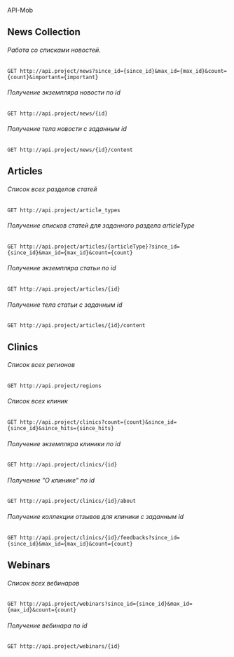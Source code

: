 API-Mob

News Collection
-------

###### Работа со списками новостей.
`GET http://api.project/news?since_id={since_id}&max_id={max_id}&count={count}&important={important}`

###### Получение экземпляра новости по id
`GET http://api.project/news/{id}`

###### Получение тела новости с заданным id
`GET http://api.project/news/{id}/content`



Articles
-------

###### Список всех разделов статей
`GET http://api.project/article_types`

###### Получение списков статей для заданного раздела articleType
`GET http://api.project/articles/{articleType}?since_id={since_id}&max_id={max_id}&count={count}`

###### Получение экземпляра статьи по id
`GET http://api.project/articles/{id}`

###### Получение тела статьи с заданным id
`GET http://api.project/articles/{id}/content`



Clinics
-------

###### Список всех регионов
`GET http://api.project/regions`

###### Список всех клиник
`GET http://api.project/clinics?count={count}&since_id={since_id}&since_hits={since_hits}`

###### Получение экземпляра клиники по id
`GET http://api.project/clinics/{id}`

###### Получение "О клинике" по id
`GET http://api.project/clinics/{id}/about`

###### Получение коллекции отзывов для клиники с заданным id
`GET http://api.project/clinics/{id}/feedbacks?since_id={since_id}&max_id={max_id}&count={count}`



Webinars
-------

###### Список всех вебинаров
`GET http://api.project/webinars?since_id={since_id}&max_id={max_id}&count={count}`

###### Получение вебинара по id
`GET http://api.project/webinars/{id}`


